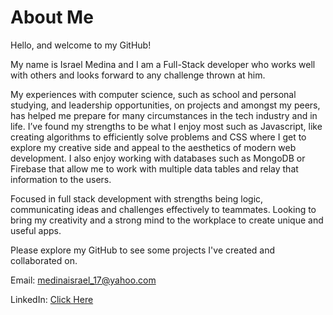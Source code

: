 # About Me

Hello, and welcome to my GitHub!

My name is Israel Medina and I am a Full-Stack developer who works well with others and looks forward to any challenge thrown at him. 

My experiences with computer science, such as school and personal studying, and leadership opportunities, on projects and amongst my peers, has helped me prepare for many circumstances in the tech industry and in life. I’ve found my strengths to be what I enjoy most such as Javascript,  like creating algorithms to efficiently solve problems and CSS where I get to explore my creative side and appeal to the aesthetics of modern web development. I also enjoy working with databases such as MongoDB or Firebase that allow me to work with multiple data tables and relay that information to the users. 

Focused in full stack development with strengths being logic, communicating ideas and challenges effectively to teammates. Looking to bring my creativity and a strong mind to the workplace to create unique and useful apps.

Please explore my GitHub to see some projects I've created and collaborated on. 

Email: medinaisrael_17@yahoo.com

LinkedIn: [Click Here](https://www.linkedin.com/in/israel-medina-271344180)
